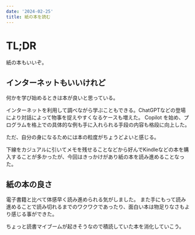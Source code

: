 ```yaml
---
date: '2024-02-25'
title: 紙の本を読む
---
```


# TL;DR

紙の本もいいぞ。

## インターネットもいいけれど


何かを学び始めるときは本が良いと思っている。


インターネットを利用して調べながら学ぶこともできる。ChatGPTなどの登場により対話によって物事を捉えやすくなるケースも増えた。
Copilot を始め、プログラムを格上での具体的な例も手に入れられる手段の内容も格段に向上した。

ただ、自分の身になるためには本の粒度がちょうどよいと感じる。

下線をカジュアルに引いてメモを残せることなどから好んでKindleなどの本を購入することが多かったが、今回はきっかけがあり紙の本を読み進めることなった。

## 紙の本の良さ

電子書籍と比べて体感早く読み進められる気がしました。
また手にもって読み進めることで読み切れるまでのワクワクであったり、面白い本は物足りなさもより感じる事ができた。

ちょっと読書マイブームが起きそうなので積読していた本を消化していこう。
